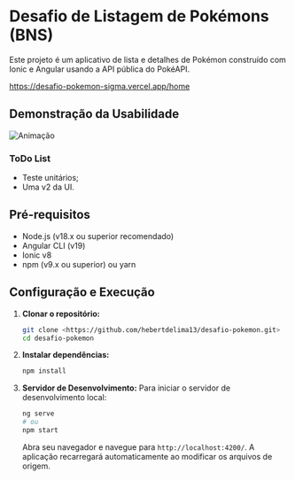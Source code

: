 # Desafio de Listagem de Pokémons (BNS)

Este projeto é um aplicativo de lista e detalhes de Pokémon construído com Ionic e Angular usando a API pública do PokéAPI.

https://desafio-pokemon-sigma.vercel.app/home

## Demonstração da Usabilidade

![Animação](./public/videogif.gif)

### ToDo List

- Teste unitários;
- Uma v2 da UI.

## Pré-requisitos

- Node.js (v18.x ou superior recomendado)
- Angular CLI (v19)
- Ionic v8
- npm (v9.x ou superior) ou yarn

## Configuração e Execução

1.  **Clonar o repositório:**

    ```bash
    git clone <https://github.com/hebertdelima13/desafio-pokemon.git>
    cd desafio-pokemon
    ```

2.  **Instalar dependências:**

    ```bash
    npm install
    ```

3.  **Servidor de Desenvolvimento:**
    Para iniciar o servidor de desenvolvimento local:

    ```bash
    ng serve
    # ou
    npm start
    ```

    Abra seu navegador e navegue para `http://localhost:4200/`. A aplicação recarregará automaticamente ao modificar os arquivos de origem.